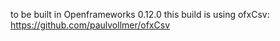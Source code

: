 to be built in Openframeworks 0.12.0
this build is using ofxCsv: https://github.com/paulvollmer/ofxCsv
